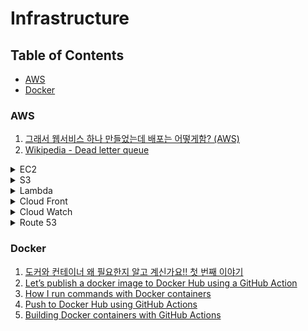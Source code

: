 # Infrastructure

## Table of Contents

- [AWS](#aws)
- [Docker](#docker)

### AWS

1. [그래서 웹서비스 하나 만들었는데 배포는 어떻게함? (AWS)](https://youtu.be/cOUhREAWJNw)
1. [Wikipedia - Dead letter queue](https://en.m.wikipedia.org/wiki/Dead_letter_queue)

<details>
<summary>EC2</summary>

1. [Amazon EC2 Full Course](https://youtube.com/playlist?list=PLQP5dDPLts67aj6KZCeGOqm_f7JAJDsAD)
1. [AWS docs: Amazon EC2 인스턴스 관리](https://docs.aws.amazon.com/ko_kr/sdk-for-javascript/v2/developer-guide/ec2-example-managing-instances.html)
1. [AWS SDK for Go V2 code examples for Amazon Elastic Compute Cloud (Amazon EC2).](https://github.com/awsdocs/aws-doc-sdk-examples/tree/main/gov2%2Fec2%2Fcommon)

</details>

<details>
<summary>S3</summary>

1. [Amazon S3 bucket: Getting started in Node.js](https://docs.aws.amazon.com/sdk-for-javascript/v3/developer-guide/getting-started-nodejs.html)
1. [AWS S3 Guides - Everything you need to know about S3](https://youtube.com/playlist?list=PL9nWRykSBSFgTXMWNvNufDZnwhHrwmWtb)

</details>

<details>
<summary>Lambda</summary>

1. [Three ways to use AWS services from a Lambda in a VPC](https://www.alexdebrie.com/posts/aws-lambda-vpc/)

</details>

<details>
<summary>Cloud Front</summary>

1. [AWS CloudFront Tutorial | AWS CloudFront Tutorial For Beginners | AWS Tutorial | Simplilearn](https://youtu.be/Vr4N_ZA-uGo)
1. [AWS CloudFront CDN for S3 Tutorial | Amazon CloudFront Demo](https://youtu.be/-DDGYzKtNwc)

</details>

<details>
<summary>Cloud Watch</summary>

1. [AWS docs: Amazon CloudWatch Features](https://aws.amazon.com/cloudwatch/features/#:~:text=CloudWatch%20enables%20you%20to%20monitor,building%20applications%20and%20business%20value.)

</details>

<details>
<summary>Route 53</summary>

1. [How to Register a Domain Name with Amazon Route 53](https://aws.amazon.com/getting-started/hands-on/get-a-domain/)
</details>

### Docker

1. [도커와 컨테이너 왜 필요한지 알고 계신가요!! 첫 번째 이야기](https://youtu.be/ePpiEy_C_jk)
1. [Let’s publish a docker image to Docker Hub using a GitHub Action](https://medium.com/platformer-blog/lets-publish-a-docker-image-to-docker-hub-using-a-github-action-f0b17e5cceb3)
1. [How I run commands with Docker containers](https://youtube.com/shorts/gDKnU4LQDS4?feature=share)
1. [Push to Docker Hub using GitHub Actions](https://youtu.be/zf4IvZQZmlA)
1. [Building Docker containers with GitHub Actions](https://youtu.be/09lZdSpeHAk)
